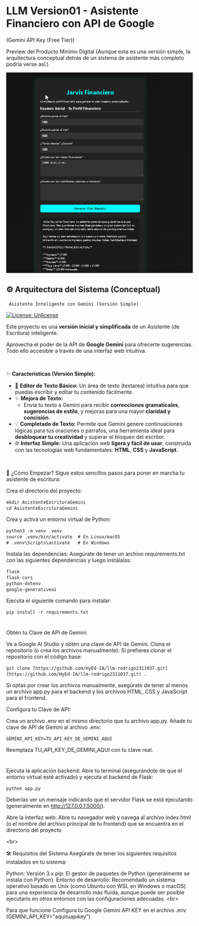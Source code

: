 # LLM Version01 - Asistente Financiero con API de Google 
(Gemini API Key (Free Tier))

Preview del Producto Minimo Digital
(Aunque esta es una versión simple, la arquitectura conceptual detrás de un sistema de asistente más completo podría verse así:)

![PreviewofJarvisGeminiv01](imagen.png)

## ⚙️ Arquitectura del Sistema (Conceptual)
     Asistente Inteligente con Gemini (Versión Simple)

[![License: Unlicense](https://img.shields.io/badge/license-Unlicense-lightgrey.svg)](http://unlicense.org/)

Este proyecto es una **versión inicial y simplificada** de un Asistente (de Escritura) inteligente.

Aprovecha el poder de la API de **Google Gemini** para ofrecerte sugerencias. Todo ello accesible a través de una interfaz web intuitiva.

<br>

✨ **Características (Versión Simple):**

* 📝 **Editor de Texto Básico:** Un área de texto (textarea) intuitiva para que puedas escribir y editar tu contenido fácilmente.
* ✨ **Mejora de Texto:**
    * Envía tu texto a Gemini para recibir **correcciones gramaticales**, **sugerencias de estilo**, y mejoras para una mayor **claridad y concisión**.
* 💡 **Completado de Texto:** Permite que Gemini genere continuaciones lógicas para tus oraciones o párrafos, una herramienta ideal para **desbloquear tu creatividad** y superar el bloqueo del escritor.
* 🌐 **Interfaz Simple:** Una aplicación web **ligera y fácil de usar**, construida con las tecnologías web fundamentales: **HTML**, **CSS** y **JavaScript**.

<br>




🚀 ¿Cómo Empezar?
Sigue estos sencillos pasos para poner en marcha tu asistente de escritura:

Crea el directorio del proyecto:

```
mkdir AsistenteEscrituraGemini
cd AsistenteEscrituraGemini

```

Crea y activa un entorno virtual de Python:
```
python3 -m venv .venv
source .venv/bin/activate  # En Linux/macOS
# .venv\Scripts\activate   # En Windows
```

Instala las dependencias: Asegúrate de tener un archivo requirements.txt con las siguientes dependencias y luego instálalas:
```
flask
flask-cors
python-dotenv
google-generativeai
```

Ejecuta el siguiente comando para instalar:
```
pip install -r requirements.txt
```

#
Obtén tu Clave de API de Gemini:

Ve a Google AI Studio y obtén una clave de API de Gemini.
Clona el repositorio (o crea los archivos manualmente):
Si prefieres clonar el repositorio con el código base:
```
git clone [https://github.com/HyEd-IA/llm-rodrigo2311037.git](https://github.com/HyEd-IA/llm-rodrigo2311037.git) .
```

Si optas por crear los archivos manualmente, asegúrate de tener al menos un archivo app.py para el backend y los archivos HTML, CSS y JavaScript para el frontend.

Configura tu Clave de API:

Crea un archivo .env en el mismo directorio que tu archivo app.py.
Añade tu clave de API de Gemini al archivo .env:
```
GEMINI_API_KEY=TU_API_KEY_DE_GEMINI_AQUI
```
Reemplaza TU_API_KEY_DE_GEMINI_AQUI con tu clave real.

#
Ejecuta la aplicación backend:
Abre tu terminal (asegurándote de que el entorno virtual esté activado) y ejecuta el backend de Flask:
```
python app.py
```
Deberías ver un mensaje indicando que el servidor Flask se está ejecutando (generalmente en http://127.0.0.1:5000/).

Abre la interfaz web: Abre tu navegador web y navega al archivo index.html (o el nombre del archivo principal de tu frontend) que se encuentra en el directorio del proyecto


&lt;br>

🛠️ Requisitos del Sistema
Asegúrate de tener los siguientes requisitos instalados en tu sistema:

Python: Versión 3.x
pip: El gestor de paquetes de Python (generalmente se instala con Python).
Entorno de desarrollo: Recomendado un sistema operativo basado en Unix (como Ubuntu con WSL en Windows o macOS) para una experiencia de desarrollo más fluida, aunque puede ser posible ejecutarlo en otros entornos con las configuraciones adecuadas.
&lt;br>








Para que funcione
Configura tu Google Gemini API KEY en el archivo .env (GEMINI_API_KEY="aquituapikey")
